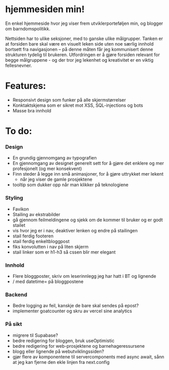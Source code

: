# hjemmesiden min!

En enkel hjemmeside hvor jeg viser frem utviklerporteføljen min, og blogger om barndomspolitikk.

Nettsiden har to ulike seksjoner, med to ganske ulike målgrupper. Tanken er at forsiden bare skal være en visuelt leken side uten noe særlig innhold bortsett fra navigasjonen – på denne måten får jeg kommunisert denne strukturen tydelig til brukeren. Utfordringen er å gjøre forsiden relevant for begge målgruppene - og der tror jeg lekenhet og kreativitet er en viktig fellesnevner.

# Features:

- Responsivt design som funker på alle skjermstørrelser
- Konktaktskjema som er sikret mot XSS, SQL-injections og bots
- Masse bra innhold

# To do:

### Design

- En grundig gjennomgang av typografien
- En gjennomgang av designet generelt sett for å gjøre det enklere og mer profesjonelt (og mer konsekvent)
- Finn steder å legge inn små animasjoner, for å gjøre uttrykket mer lekent
  - når jeg viser de gamle prosjektene
- tooltip som dukker opp når man klikker på teknologiene

### Styling

- Favikon
- Stailing av ekstrabilder
- gå gjennom feilmeldingene og sjekk om de kommer til bruker og er godt stailet
- vis hvor jeg er i nav, deaktiver lenken og endre på stailingen
- stail ferdig footeren
- stail ferdig enkeltbloggpost
- fiks konvolutten i nav på liten skjerm
- stail linker som er h1-h3 så cssen blir mer elegant

### Innhold

- Flere bloggposter, skriv om leserinnlegg jeg har hatt i BT og lignende
- /<time> med datetime= på bloggpostene

### Backend

- Bedre logging av feil, kanskje de bare skal sendes på epost?
- implementer goatcounter og skru av vercel sine analytics

### På sikt

- migrere til Supabase?
- bedre redigering for bloggen, bruk useOptimistic
- bedre redigering for web-prosjektene og barnehageressursene
- blogg eller lignende på webutviklingssiden?
- gjør flere av komponentene til servercomponents med async await, sånn at jeg kan fjerne den ekle linjen fra next.config
